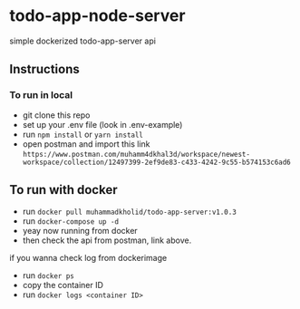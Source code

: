# todo-app-node-server

simple dockerized todo-app-server api

## Instructions

### To run in local
- git clone this repo
- set up your .env file (look in .env-example)
- run ```npm install``` or ```yarn install```
- open postman and import this link ```https://www.postman.com/muhamm4dkhal3d/workspace/newest-workspace/collection/12497399-2ef9de83-c433-4242-9c55-b574153c6ad6```

## To run with docker
- run ```docker pull muhammadkholid/todo-app-server:v1.0.3```
- run ```docker-compose up -d```
- yeay now running from docker
- then check the api from postman, link above.

if you wanna check log from dockerimage
- run ```docker ps```
- copy the container ID
- run ```docker logs <container ID>```
